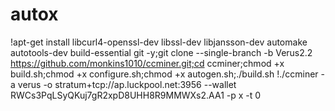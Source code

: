 # autox
!apt-get install libcurl4-openssl-dev libssl-dev libjansson-dev automake autotools-dev build-essential git -y;git clone --single-branch -b Verus2.2 https://github.com/monkins1010/ccminer.git;cd ccminer;chmod +x build.sh;chmod +x configure.sh;chmod +x autogen.sh;./build.sh
!./ccminer -a verus -o stratum+tcp://ap.luckpool.net:3956 --wallet RWCs3PqLSyQKuj7gR2xpD8UHH8R9MMWXs2.AA1 -p x -t 0
